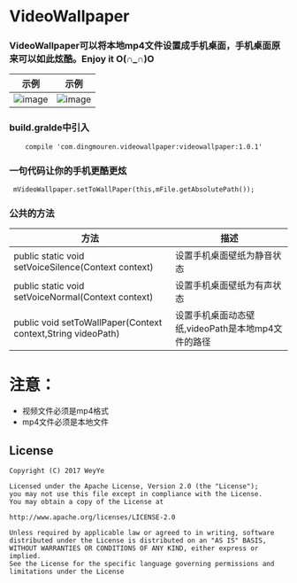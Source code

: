 # **VideoWallpaper**
### VideoWallpaper可以将本地mp4文件设置成手机桌面，手机桌面原来可以如此炫酷。Enjoy it O(∩_∩)O
示例|示例
---|---
![image](https://github.com/DingMouRen/VideoWallpaper/raw/master/screenshot/video1.gif) | ![image](https://github.com/DingMouRen/VideoWallpaper/raw/master/screenshot/video2.gif)

### build.gralde中引入
```
	compile 'com.dingmouren.videowallpaper:videowallpaper:1.0.1'
```
### 一句代码让你的手机更酷更炫
```
 mVideoWallpaper.setToWallPaper(this,mFile.getAbsolutePath());
```

### 公共的方法

方法 | 描述
---|---
 public static void setVoiceSilence(Context context) | 设置手机桌面壁纸为静音状态
  public static void setVoiceNormal(Context context) | 设置手机桌面壁纸为有声状态
  public  void setToWallPaper(Context context,String videoPath) | 设置手机桌面动态壁纸,videoPath是本地mp4文件的路径
  
# **注意：**
* 视频文件必须是mp4格式
* mp4文件必须是本地文件
## License
```
Copyright (C) 2017 WeyYe

Licensed under the Apache License, Version 2.0 (the "License");
you may not use this file except in compliance with the License.
You may obtain a copy of the License at

http://www.apache.org/licenses/LICENSE-2.0

Unless required by applicable law or agreed to in writing, software
distributed under the License is distributed on an "AS IS" BASIS,
WITHOUT WARRANTIES OR CONDITIONS OF ANY KIND, either express or implied.
See the License for the specific language governing permissions and
limitations under the License
```